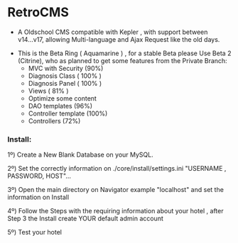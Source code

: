 # RetroCMS
- A Oldschool CMS compatible with Kepler , with support between v14...v17, allowing Multi-language and Ajax Request like the old days.


+ This is the Beta Ring ( Aquamarine ) , for a stable Beta please Use Beta 2 (Citrine), who as planned to get some features from the Private Branch:
  - MVC with Security (90%)
  - Diagnosis Class ( 100% )
  - Diagnosis Panel ( 100% )
  - Views ( 81% ) 
  - Optimize some content
  - DAO templates (96%)
  - Controller template (100%)
  - Controllers (72%)
  
  
### Install:

1º) Create a New Blank Database on your MySQL.

2º) Set the correctly information on ./core/install/settings.ini "USERNAME , PASSWORD, HOST"...

3º) Open the main directory on Navigator example "localhost" and set the information on Install

4º) Follow the Steps with the requiring information about your hotel , after Step 3 the Install create YOUR default admin account

5º) Test your hotel




